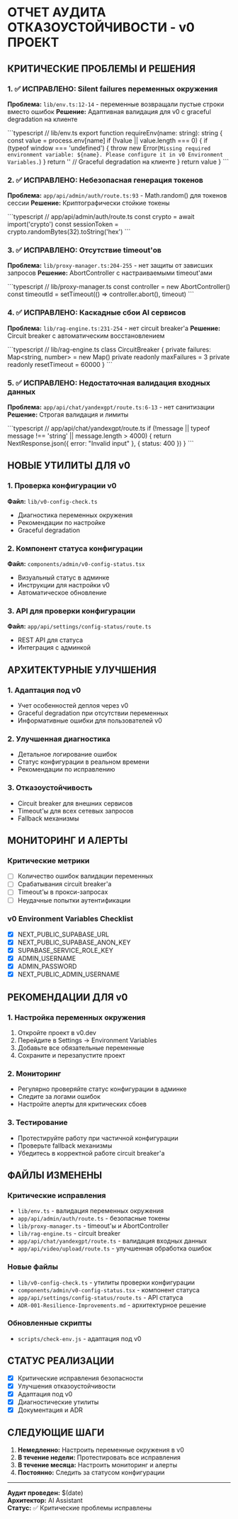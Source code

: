 # ОТЧЕТ АУДИТА ОТКАЗОУСТОЙЧИВОСТИ - v0 ПРОЕКТ

## КРИТИЧЕСКИЕ ПРОБЛЕМЫ И РЕШЕНИЯ

### 1. ✅ ИСПРАВЛЕНО: Silent failures переменных окружения

**Проблема:** `lib/env.ts:12-14` - переменные возвращали пустые строки вместо ошибок
**Решение:** Адаптивная валидация для v0 с graceful degradation на клиенте

\`\`\`typescript
// lib/env.ts
export function requireEnv(name: string): string {
  const value = process.env[name]
  if (!value || value.length === 0) {
    if (typeof window === 'undefined') {
      throw new Error(`Missing required environment variable: ${name}. Please configure it in v0 Environment Variables.`)
    }
    return '' // Graceful degradation на клиенте
  }
  return value
}
\`\`\`

### 2. ✅ ИСПРАВЛЕНО: Небезопасная генерация токенов

**Проблема:** `app/api/admin/auth/route.ts:93` - Math.random() для токенов сессии
**Решение:** Криптографически стойкие токены

\`\`\`typescript
// app/api/admin/auth/route.ts
const crypto = await import('crypto')
const sessionToken = crypto.randomBytes(32).toString('hex')
\`\`\`

### 3. ✅ ИСПРАВЛЕНО: Отсутствие timeout'ов

**Проблема:** `lib/proxy-manager.ts:204-255` - нет защиты от зависших запросов
**Решение:** AbortController с настраиваемыми timeout'ами

\`\`\`typescript
// lib/proxy-manager.ts
const controller = new AbortController()
const timeoutId = setTimeout(() => controller.abort(), timeout)
\`\`\`

### 4. ✅ ИСПРАВЛЕНО: Каскадные сбои AI сервисов

**Проблема:** `lib/rag-engine.ts:231-254` - нет circuit breaker'а
**Решение:** Circuit breaker с автоматическим восстановлением

\`\`\`typescript
// lib/rag-engine.ts
class CircuitBreaker {
  private failures: Map<string, number> = new Map()
  private readonly maxFailures = 3
  private readonly resetTimeout = 60000
}
\`\`\`

### 5. ✅ ИСПРАВЛЕНО: Недостаточная валидация входных данных

**Проблема:** `app/api/chat/yandexgpt/route.ts:6-13` - нет санитизации
**Решение:** Строгая валидация и лимиты

\`\`\`typescript
// app/api/chat/yandexgpt/route.ts
if (!message || typeof message !== 'string' || message.length > 4000) {
  return NextResponse.json({ error: "Invalid input" }, { status: 400 })
}
\`\`\`

## НОВЫЕ УТИЛИТЫ ДЛЯ v0

### 1. Проверка конфигурации v0
**Файл:** `lib/v0-config-check.ts`
- Диагностика переменных окружения
- Рекомендации по настройке
- Graceful degradation

### 2. Компонент статуса конфигурации
**Файл:** `components/admin/v0-config-status.tsx`
- Визуальный статус в админке
- Инструкции для настройки v0
- Автоматическое обновление

### 3. API для проверки конфигурации
**Файл:** `app/api/settings/config-status/route.ts`
- REST API для статуса
- Интеграция с админкой

## АРХИТЕКТУРНЫЕ УЛУЧШЕНИЯ

### 1. Адаптация под v0
- Учет особенностей деплоя через v0
- Graceful degradation при отсутствии переменных
- Информативные ошибки для пользователей v0

### 2. Улучшенная диагностика
- Детальное логирование ошибок
- Статус конфигурации в реальном времени
- Рекомендации по исправлению

### 3. Отказоустойчивость
- Circuit breaker для внешних сервисов
- Timeout'ы для всех сетевых запросов
- Fallback механизмы

## МОНИТОРИНГ И АЛЕРТЫ

### Критические метрики
- [ ] Количество ошибок валидации переменных
- [ ] Срабатывания circuit breaker'а
- [ ] Timeout'ы в прокси-запросах
- [ ] Неудачные попытки аутентификации

### v0 Environment Variables Checklist
- [x] NEXT_PUBLIC_SUPABASE_URL
- [x] NEXT_PUBLIC_SUPABASE_ANON_KEY  
- [x] SUPABASE_SERVICE_ROLE_KEY
- [x] ADMIN_USERNAME
- [x] ADMIN_PASSWORD
- [x] NEXT_PUBLIC_ADMIN_USERNAME

## РЕКОМЕНДАЦИИ ДЛЯ v0

### 1. Настройка переменных окружения
1. Откройте проект в v0.dev
2. Перейдите в Settings → Environment Variables
3. Добавьте все обязательные переменные
4. Сохраните и перезапустите проект

### 2. Мониторинг
- Регулярно проверяйте статус конфигурации в админке
- Следите за логами ошибок
- Настройте алерты для критических сбоев

### 3. Тестирование
- Протестируйте работу при частичной конфигурации
- Проверьте fallback механизмы
- Убедитесь в корректной работе circuit breaker'а

## ФАЙЛЫ ИЗМЕНЕНЫ

### Критические исправления
- `lib/env.ts` - валидация переменных окружения
- `app/api/admin/auth/route.ts` - безопасные токены
- `lib/proxy-manager.ts` - timeout'ы и AbortController
- `lib/rag-engine.ts` - circuit breaker
- `app/api/chat/yandexgpt/route.ts` - валидация входных данных
- `app/api/video/upload/route.ts` - улучшенная обработка ошибок

### Новые файлы
- `lib/v0-config-check.ts` - утилиты проверки конфигурации
- `components/admin/v0-config-status.tsx` - компонент статуса
- `app/api/settings/config-status/route.ts` - API статуса
- `ADR-001-Resilience-Improvements.md` - архитектурное решение

### Обновленные скрипты
- `scripts/check-env.js` - адаптация под v0

## СТАТУС РЕАЛИЗАЦИИ

- [x] Критические исправления безопасности
- [x] Улучшения отказоустойчивости
- [x] Адаптация под v0
- [x] Диагностические утилиты
- [x] Документация и ADR

## СЛЕДУЮЩИЕ ШАГИ

1. **Немедленно:** Настроить переменные окружения в v0
2. **В течение недели:** Протестировать все исправления
3. **В течение месяца:** Настроить мониторинг и алерты
4. **Постоянно:** Следить за статусом конфигурации

---

**Аудит проведен:** $(date)  
**Архитектор:** AI Assistant  
**Статус:** ✅ Критические проблемы исправлены
